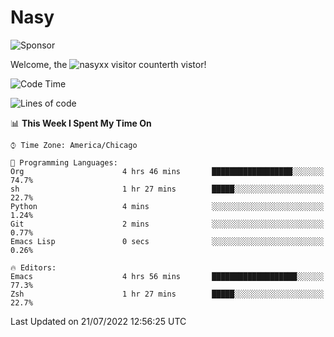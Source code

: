 # Nasy

<!--
<p align="center">
<img height="200" src="https://github-readme-stats.vercel.app/api?username=nasyxx&count_private=true&show_icons=true&theme=dracula&include_all_commits=true"/>
<img height="200" src="https://github-readme-stats.vercel.app/api/top-langs/?username=nasyxx&theme=dracula&hide=html,jupyter+notebook&count_private=true&show_icons=true"/>
</p>

  
----------------
-->

![Sponsor](https://img.shields.io/static/v1.svg?label=Sponsor&message=%E2%9D%A4&logo=GitHub&style=flat&color=pink)
 
Welcome, the ![nasyxx visitor counter](https://count.getloli.com/get/@nasyxx?theme=rule34)th vistor!
 
<!--START_SECTION:waka-->
![Code Time](http://img.shields.io/badge/Code%20Time-2%2C521%20hrs%2010%20mins-blue)

![Lines of code](https://img.shields.io/badge/From%20Hello%20World%20I%27ve%20Written-5%20Million%20lines%20of%20code-blue)

📊 **This Week I Spent My Time On** 

```text
⌚︎ Time Zone: America/Chicago

💬 Programming Languages: 
Org                      4 hrs 46 mins       ██████████████████░░░░░░░   74.7% 
sh                       1 hr 27 mins        █████░░░░░░░░░░░░░░░░░░░░   22.7% 
Python                   4 mins              ░░░░░░░░░░░░░░░░░░░░░░░░░   1.24% 
Git                      2 mins              ░░░░░░░░░░░░░░░░░░░░░░░░░   0.77% 
Emacs Lisp               0 secs              ░░░░░░░░░░░░░░░░░░░░░░░░░   0.26%

🔥 Editors: 
Emacs                    4 hrs 56 mins       ███████████████████░░░░░░   77.3% 
Zsh                      1 hr 27 mins        █████░░░░░░░░░░░░░░░░░░░░   22.7%

```


 Last Updated on 21/07/2022 12:56:25 UTC
<!--END_SECTION:waka-->

<!-- ![visitors](https://visitor-badge.laobi.icu/badge?page_id=nasyxx.nasyxx) -->
